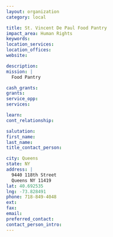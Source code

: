 ```yaml
---
layout: organization
category: local

title: St. Vincent De Paul Food Pantry
impact_area: Human Rights
keywords: 
location_services: 
location_offices: 
website: 

description: 
mission: |
  Food Pantry

cash_grants: 
grants: 
service_opp: 
services: 

learn: 
cont_relationship: 

salutation: 
first_name: 
last_name: 
title_contact_person: 

city: Queens
state: NY
address: |
  9440 118th Street    
  Queens NY 11419
lat: 40.692535
lng: -73.828491
phone: 718-849-4048
ext: 
fax: 
email: 
preferred_contact: 
contact_person_intro: 
---
```


